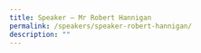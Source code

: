 ```yaml
---
title: Speaker – Mr Robert Hannigan
permalink: /speakers/speaker-robert-hannigan/
description: ""
---
```

